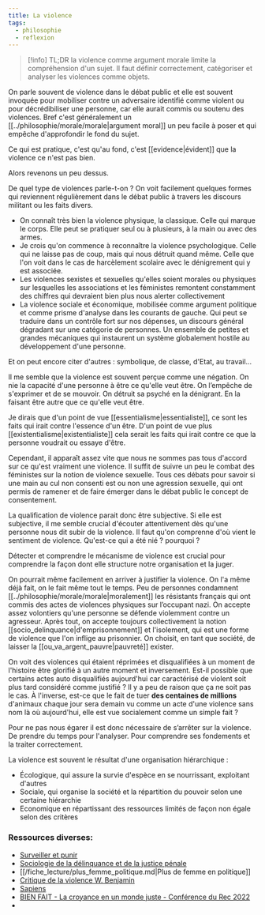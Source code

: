 ```yaml
---
title: La violence
tags:
  - philosophie
  - reflexion
---
```


> [!info] TL;DR
> la violence comme argument morale limite la compréhension d'un sujet. Il faut définir correctement, catégoriser et analyser les violences comme objets.

On parle souvent de violence dans le débat public et elle est souvent invoquée pour mobiliser contre un adversaire identifié comme violent ou pour décrédibiliser une personne, car elle aurait commis ou soutenu des violences. Bref c'est généralement un [[../philosophie/morale/morale|argument moral]] un peu facile à poser et qui empêche d'approfondir le fond du sujet.

Ce qui est pratique, c'est qu'au fond, c'est [[evidence|évident]] que la violence ce n'est pas bien.

Alors revenons un peu dessus.

De quel type de violences parle-t-on ? On voit facilement quelques formes qui reviennent régulièrement dans le débat public à travers les discours militant ou les faits divers.

- On connaît très bien la violence physique, la classique. Celle qui marque le corps. Elle peut se pratiquer seul ou à plusieurs, à la main ou avec des armes.
- Je crois qu'on commence à reconnaître la violence psychologique. Celle qui ne laisse pas de coup, mais qui nous détruit quand même. Celle que l'on voit dans le cas de harcèlement scolaire avec le dénigrement qui y est associée.
- Les violences sexistes et sexuelles qu'elles soient morales ou physiques sur lesquelles les associations et les féministes remontent constamment des chiffres qui devraient bien plus nous alerter collectivement
- La violence sociale et économique, mobilisée comme argument politique et comme prisme d'analyse dans les courants de gauche. Qui peut se traduire dans un contrôle fort sur nos dépenses, un discours général dégradant sur une catégorie de personnes. Un ensemble de petites et grandes mécaniques qui instaurent un système globalement hostile au développement d'une personne.

Et on peut encore citer d'autres : symbolique, de classe, d'Etat, au travail…

Il me semble que la violence est souvent perçue comme une négation. On nie la capacité d'une personne à être ce qu'elle veut être. On l’empêche de s'exprimer et de se mouvoir. On détruit sa psyché en la dénigrant. En la faisant être autre que ce qu'elle veut être.

Je dirais que d'un point de vue [[essentialisme|essentialiste]], ce sont les faits qui irait contre l'essence d'un être.
D'un point de vue plus [[existentialisme|existentialiste]] cela serait les faits qui irait contre ce que la personne voudrait ou essaye d'être.

Cependant, il apparaît assez vite que nous ne sommes pas tous d'accord sur ce qu'est vraiment une violence. Il suffit de suivre un peu le combat des féministes sur la notion de violence sexuelle. Tous ces débats pour savoir si une main au cul non consenti est ou non une agression sexuelle, qui ont permis de ramener et de faire émerger dans le débat public le concept de consentement.

La qualification de violence parait donc être subjective. Si elle est subjective, il me semble crucial d'écouter attentivement dès qu'une personne nous dit subir de la violence. Il faut qu'on comprenne d'où vient le sentiment de violence. Qu'est-ce qui a été nié ? pourquoi ?

Détecter et comprendre le mécanisme de violence est crucial pour comprendre la façon dont elle structure notre organisation et la juger.

On pourrait même facilement en arriver à justifier la violence. On l'a même déjà fait, on le fait même tout le temps. Peu de personnes condamnent [[../philosophie/morale/morale|moralement]] les résistants français qui ont commis des actes de violences physiques sur l’occupant nazi. On accepte assez volontiers qu'une personne se défende violemment contre un agresseur. Après tout, on accepte toujours collectivement la notion [[socio_delinquance|d'emprisonnement]] et l'isolement, qui est une forme de violence que l'on inflige au prisonnier. On choisit, en tant que société, de laisser la [[ou_va_argent_pauvre|pauvreté]] exister.

On voit des violences qui étaient réprimées et disqualifiées à un moment de l'histoire être glorifié à un autre moment et inversement. Est-il possible que certains actes auto disqualifiés aujourd'hui car caractérisé de violent soit plus tard considéré comme justifié ? Il y a peu de raison que ça ne soit pas le cas. À l'inverse, est-ce que le fait de tuer **des centaines de millions** d'animaux chaque jour sera demain vu comme un acte d'une violence sans nom là où aujourd'hui, elle est vue socialement comme un simple fait ?

Pour ne pas nous égarer il est donc nécessaire de s’arrêter sur la violence. De prendre du temps pour l'analyser. Pour comprendre ses fondements et la traiter correctement.

La violence est souvent le résultat d'une organisation hiérarchique :

- Écologique, qui assure la survie d'espèce en se nourrissant, exploitant d'autres
- Sociale, qui organise la société et la répartition du pouvoir selon une certaine hiérarchie
- Economique en répartissant des ressources limités de façon non égale selon des critères

### Ressources diverses:

- [Surveiller et punir ](https://www.gallimard.fr/Catalogue/GALLIMARD/Bibliotheque-des-Histoires/Surveiller-et-punir)
- [Sociologie de la délinquance et de la justice pénale](https://www.cairn.info/sociologie-de-la-delinquance-et-de-la-justice-pena--9782749207629.htm)
- [[/fiche_lecture/plus_femme_politique.md|Plus de femme en politique]]
- [Critique de la violence W. Benjamin](https://major-prepa.com/culture-generale/violence-droit-critique-benjamin/)
- [Sapiens](https://www.fnac.com/a8625757/Yuval-Noah-Harari-Sapiens-edition-2022)
- [BIEN FAIT - La croyance en un monde juste - Conférence du Rec 2022](https://www.youtube.com/watch?v=aYP7WXhQQFY)
-
